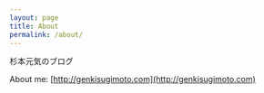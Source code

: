 ```yaml
---
layout: page
title: About
permalink: /about/
---
```


杉本元気のブログ

About me: [http://genkisugimoto.com](http://genkisugimoto.com)
